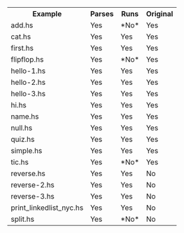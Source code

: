 <table><tr><th>Example</th><th>Parses</th><th>Runs</th><th>Original</th></tr>
<tr><td>add.hs</td><td>Yes</td><td>*No*</td><td>Yes</td></tr>
<tr><td>cat.hs</td><td>Yes</td><td>Yes</td><td>Yes</td></tr>
<tr><td>first.hs</td><td>Yes</td><td>Yes</td><td>Yes</td></tr>
<tr><td>flipflop.hs</td><td>Yes</td><td>*No*</td><td>Yes</td></tr>
<tr><td>hello-1.hs</td><td>Yes</td><td>Yes</td><td>Yes</td></tr>
<tr><td>hello-2.hs</td><td>Yes</td><td>Yes</td><td>Yes</td></tr>
<tr><td>hello-3.hs</td><td>Yes</td><td>Yes</td><td>Yes</td></tr>
<tr><td>hi.hs</td><td>Yes</td><td>Yes</td><td>Yes</td></tr>
<tr><td>name.hs</td><td>Yes</td><td>Yes</td><td>Yes</td></tr>
<tr><td>null.hs</td><td>Yes</td><td>Yes</td><td>Yes</td></tr>
<tr><td>quiz.hs</td><td>Yes</td><td>Yes</td><td>Yes</td></tr>
<tr><td>simple.hs</td><td>Yes</td><td>Yes</td><td>Yes</td></tr>
<tr><td>tic.hs</td><td>Yes</td><td>*No*</td><td>Yes</td></tr>
<tr><td>reverse.hs</td><td>Yes</td><td>Yes</td><td>No</td></tr>
<tr><td>reverse-2.hs</td><td>Yes</td><td>Yes</td><td>No</td></tr>
<tr><td>reverse-3.hs</td><td>Yes</td><td>Yes</td><td>No</td></tr>
<tr><td>print_linkedlist_nyc.hs</td><td>Yes</td><td>Yes</td><td>No</td></tr>
<tr><td>split.hs</td><td>Yes</td><td>*No*</td><td>No</td></tr></table>